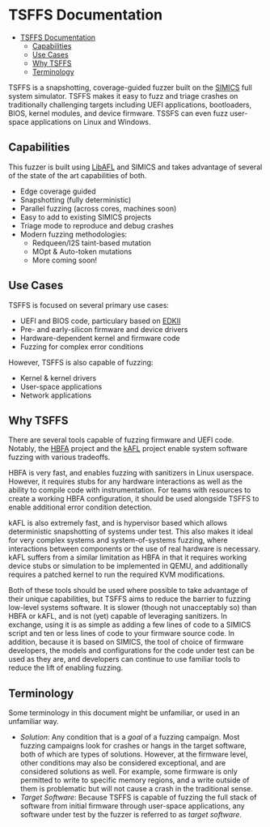 # TSFFS Documentation

- [TSFFS Documentation](#tsffs-documentation)
  - [Capabilities](#capabilities)
  - [Use Cases](#use-cases)
  - [Why TSFFS](#why-tsffs)
  - [Terminology](#terminology)

TSFFS is a snapshotting, coverage-guided fuzzer built on the
[SIMICS](https://www.intel.com/content/www/us/en/developer/articles/tool/simics-simulator.html)
full system simulator. TSFFS makes it easy to fuzz and triage crashes on traditionally
challenging targets including UEFI applications, bootloaders, BIOS, kernel modules, and
device firmware. TSSFS can even fuzz user-space applications on Linux and Windows.

## Capabilities

This fuzzer is built using [LibAFL](https://github.com/AFLplusplus/LibAFL) and SIMICS
and takes advantage of several of the state of the art capabilities of both.

- Edge coverage guided
- Snapshotting (fully deterministic)
- Parallel fuzzing (across cores, machines soon)
- Easy to add to existing SIMICS projects
- Triage mode to reproduce and debug crashes
- Modern fuzzing methodologies:
  - Redqueen/I2S taint-based mutation
  - MOpt & Auto-token mutations
  - More coming soon!

## Use Cases

TSFFS is focused on several primary use cases:

- UEFI and BIOS code, particulary based on [EDKII](https://github.com/tianocore/edk2)
- Pre- and early-silicon firmware and device drivers
- Hardware-dependent kernel and firmware code
- Fuzzing for complex error conditions

However, TSFFS is also capable of fuzzing:

- Kernel & kernel drivers
- User-space applications
- Network applications

## Why TSFFS

There are several tools capable of fuzzing firmware and UEFI code. Notably, the
[HBFA](https://github.com/tianocore/edk2-staging/tree/HBFA)
project and the [kAFL](https://github.com/IntelLabs/kAFL) project enable system software
fuzzing with various tradeoffs.

HBFA is very fast, and enables fuzzing with sanitizers in Linux userspace. However, it
requires stubs for any hardware interactions as well as the ability to compile code with
instrumentation. For teams with resources to create a working HBFA configuration, it
should be used alongside TSFFS to enable additional error condition detection.

kAFL is also extremely fast, and is hypervisor based which allows deterministic
snapshotting of systems under test. This also makes it ideal for very complex systems
and system-of-systems fuzzing, where interactions between components or the use of real
hardware is necessary. kAFL suffers from a similar limitation as HBFA in that it
requires working device stubs or simulation to be implemented in QEMU, and additionally
requires a patched kernel to run the required KVM modifications.

Both of these tools should be used where possible to take advantage of their unique
capabilities, but TSFFS aims to reduce the barrier to fuzzing low-level systems
software. It is slower (though not unacceptably so) than HBFA or kAFL, and is not (yet)
capable of leveraging sanitizers. In exchange, using it is as simple as adding a few
lines of code to a SIMICS script and ten or less lines of code to your firmware source
code. In addition, because it is based on SIMICS, the tool of choice of firmware
developers, the models and configurations for the code under test can be used as they
are, and developers can continue to use familiar tools to reduce the lift of enabling
fuzzing.

## Terminology

Some terminology in this document might be unfamiliar, or used in an unfamiliar way.

- *Solution*: Any condition that is a *goal* of a fuzzing campaign. Most fuzzing
  campaigns look for crashes or hangs in the target software, both of which are types of
  solutions. However, at the firmware level, other conditions may also be considered
  exceptional, and are considered solutions as well. For example, some firmware is only
  permitted to write to specific memory regions, and a write outside of them is
  problematic but will not cause a crash in the traditional sense.
- *Target Software*: Because TSFFS is capable of fuzzing the full stack of software from
  initial firmware through user-space applications, any software under test by the
  fuzzer is referred to as *target software*.